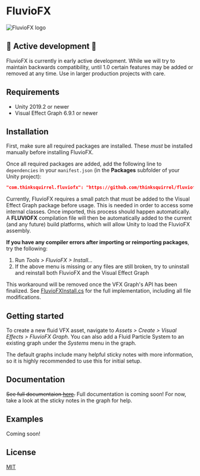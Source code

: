# FluvioFX

![FluvioFX logo](./Documentation~/images/logo.png)

## 🚧 Active development 🚧

FluvioFX is currently in early active development. While we will try to maintain backwards compatibility, until 1.0 certain features may be added or removed at any time. Use in larger production projects with care.

## Requirements

- Unity 2019.2 or newer
- Visual Effect Graph 6.9.1 or newer

## Installation

First, make sure all required packages are installed. These *must* be installed manually before installing FluvioFX.

Once all required packages are added, add the following line to `dependencies` in your `manifest.json` (in the **Packages** subfolder of your Unity project):

```json
"com.thinksquirrel.fluviofx": "https://github.com/thinksquirrel/fluviofx.git"
```

Currently, FluvioFX requires a small patch that must be added to the Visual Effect Graph package before usage. This is needed in order to access some internal classes. Once imported, this process should happen automatically. A **FLUVIOFX** compilation file will then be automatically added to the current (and any future) build platforms, which will allow Unity to load the FluvioFX assembly.

**If you have any compiler errors after importing or reimporting packages**, try the following:

1. Run _Tools > FluvioFX > Install..._
2. If the above menu is missing or any files are still broken, try to uninstall and reinstall both FluvioFX and the Visual Effect Graph

This workaround will be removed once the VFX Graph's API has been finalized. See [FluvioFXInstall.cs](./Install/FluvioFXInstall.cs) for the full implementation, including all file modifications.

## Getting started

To create a new fluid VFX asset, navigate to _Assets > Create > Visual Effects > FluvioFX Graph_. You can also add a Fluid Particle System to an existing graph under the _Systems_ menu in the graph.

The default graphs include many helpful sticky notes with more information, so it is highly recommended to use this for initial setup.

## Documentation

~~See full documentaion [here](./Documentation~/index.md).~~ Full documentation is coming soon! For now, take a look at the sticky notes in the graph for help.

## Examples

Coming soon!

## License

[MIT](./LICENSE.md)
